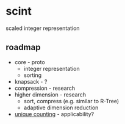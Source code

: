 # scint
scaled integer representation

## roadmap

* core - proto
  * integer representation
  * sorting
* knapsack - ?
* compression - research
* higher dimension - research
  * sort, compress (e.g. similar to R-Tree)
  * adaptive dimension reduction
* [unique counting](https://en.wikipedia.org/wiki/Count-distinct_problem) - applicability?
